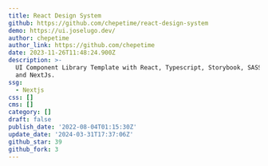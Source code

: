```yaml
---
title: React Design System
github: https://github.com/chepetime/react-design-system
demo: https://ui.joselugo.dev/
author: chepetime
author_link: https://github.com/chepetime
date: 2023-11-26T11:48:24.900Z
description: >-
  UI Component Library Template with React, Typescript, Storybook, SASS, Rollup
  and NextJs.
ssg:
  - Nextjs
css: []
cms: []
category: []
draft: false
publish_date: '2022-08-04T01:15:30Z'
update_date: '2024-03-31T17:37:06Z'
github_star: 39
github_fork: 3
---
```

